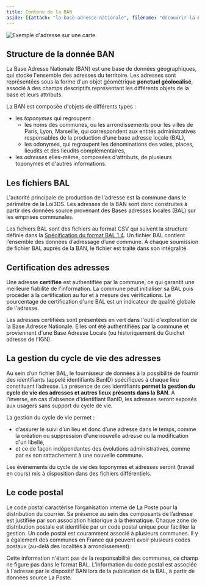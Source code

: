 ```yaml
---
title: Contenu de la BAN
aside: [{attach: "la-base-adresse-nationale", filename: "decouvrir-la-BAN--la-base-adresse-nationale"}]
---
```



![Exemple d'adresse sur une carte](img/pages/contenu_de_la_ban/contenu-de-la-ban-hero-illu.png)

## Structure de la donnée BAN

La Base Adresse Nationale (BAN) est une base de données géographiques, qui stocke l'ensemble des adresses du territoire. Les adresses sont représentées sous la forme d'un objet géométrique **ponctuel géolocalisé**, associé à des champs descriptifs représentant les différents objets de la base et leurs attributs.

La BAN est composée d'objets de différents types :
- les *toponymes* qui regroupent :
    - les noms des communes, ou les arrondissements pour les villes de Paris, Lyon, Marseille, qui correspondent aux entités administratives responsables de la production d'une base adresse locale (BAL),
    - les odonymes, qui regroupent les dénominations des voies, places, lieudits et des lieudits complémentaires,
- les *adresses* elles-même, composées d'attributs, de plusieurs toponymes et d'autres informations.



## Les fichiers BAL

L'autorité principale de production de l'adresse est la commune dans le périmètre de la Loi3DS. Les adresses de la BAN sont donc construites à partir des données source provenant des Bases adresses locales (BAL) sur les emprises communales.

Les fichiers BAL sont des fichiers au format CSV qui suivent la structure définie dans la [Spécification du format BAL 1.4](https://aitf-sig-topo.github.io/voies-adresses/files/AITF_SIG_Topo_Format_Base_Adresse_Locale_v1.4.pdf). Un fichier BAL contient l’ensemble des données d’adressage d’une commune. À chaque soumission de fichier BAL auprès de la BAN, le fichier est traité dans son intégralité.



## Certification des adresses
Une adresse **certifiée** est authentifiée par la commune, ce qui garantit une meilleure fiabilité de l'information.
La commune peut initialiser sa BAL puis procéder à la certification au fur et à mesure des vérifications. Le pourcentage de certification d'une BAL est un indicateur de qualité globale de l'adresse.

Les adresses certifiées sont présentées en vert dans l'outil d'exploration de la Base Adresse Nationale.
Elles ont été authentifiées par la commune et proviennent d'une Base Adresse Locale (ou historiquement du Guichet adresse de l'IGN).


## La gestion du cycle de vie des adresses
Au sein d’un fichier BAL, le fournisseur de données à la possibilité de fournir des identifiants (appelé identifiants BanID) spécifiques à chaque lieu constituant l’adresse.
La présence de ces identifiants **permet la gestion du cycle de vie des adresses et autres lieux présents dans la BAN**.
À l’inverse, en cas d’absence d’identifiant BanID, les adresses seront exposés aux usagers sans support du cycle de vie.


La gestion du cycle de vie permet :
- d’assurer le suivi d’un lieu et donc d’une adresse dans le temps, comme la création ou suppression d'une nouvelle adresse ou la modification d'un libellé,
- et ce de façon indépendantes des évolutions administratives, comme par ex son rattachement à une nouvelle commune.

Les événements du cycle de vie des toponymes et adresses seront (travail en cours) mis à disposition dans des fichiers différentiels.

## Le code postal

Le code postal caractérise l’organisation interne de La Poste pour la distribution du courrier. Sa présence au sein des composants de l’adresse est justifiée par son association historique à la thématique.
Chaque zone de distribution postale est identifiée par un code postal unique pour faciliter la gestion. Un code postal est couramment associé à plusieurs communes. Il y a également des communes en France qui peuvent avoir plusieurs codes postaux (au-delà des localités à arrondissement).

Cette information n'étant pas de la responsabilité des communes, ce champ ne figure pas dans le format BAL.
L'information du code postal est associée à l'adresse par le dispositif BAN lors de la publication de la BAL, à partir de données source La Poste.
